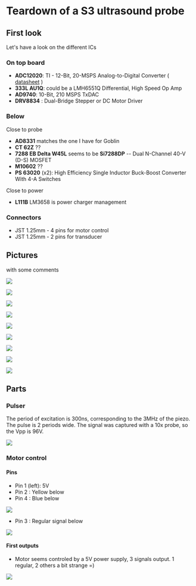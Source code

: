 # Teardown of a S3 ultrasound probe

## First look

Let's have a look on the different ICs

### On top board

* __ADC12020__: TI - 12-Bit, 20-MSPS Analog-to-Digital Converter ( [datasheet](/include/s3/datasheets/adc12020.pdf) )
* __333L AU1Q__: could be a LMH6551Q Differential, High Speed Op Amp
* __AD9740__: 10-Bit, 210 MSPS TxDAC
* __DRV8834__ : Dual-Bridge Stepper or DC Motor Driver

### Below

Close to probe

* __AD8331__ matches the one I have for Goblin
* __CT 62Z__ ??
* __7288 EB Delta W45L__ seems to be __Si7288DP__ -- Dual N-Channel 40-V (D-S) MOSFET
* __M10602__ ??
* __PS 63020__ (x2): High Efficiency Single Inductor Buck-Boost Converter With 4-A Switches

Close to power

* __L111B__ LM3658 is power charger management

### Connectors

* JST 1.25mm - 4 pins for motor control
* JST 1.25mm - 2 pins for transducer

## Pictures

with some comments

![](/include/s3/images/201804/IMG_20180404_221542.jpg)

![](/include/s3/images/201804/IMG_20180404_221555.jpg)

![](/include/s3/images/201804/IMG_20180404_221611.jpg)

![](/include/s3/images/201804/IMG_20180404_221657.jpg)

![](/include/s3/images/201804/IMG_20180404_221715.jpg)

![](/include/s3/images/201804/IMG_20180404_221820.jpg)

![](/include/s3/images/201804/IMG_20180404_221945.jpg)

![](/include/s3/images/201804/IMG_20180404_222007.jpg)

![](/include/s3/images/201804/IMG_20180404_222155.jpg)

## Parts

### Pulser

The period of excitation is 300ns, corresponding to the 3MHz of the piezo. The pulse is 2 periods wide. The signal was captured with a 10x probe, so the Vpp is 96V.

![](/include/s3/pulser/IMAG001.png)

### Motor control

#### Pins

* Pin 1 (left): 5V
* Pin 2 : Yellow below
* Pin 4 : Blue below

![](/include/s3/counter/IMAG008.png)

* Pin 3 : Regular signal below

![](/include/s3/counter/IMAG009.png)

#### First outputs

* Motor seems controled by a 5V power supply, 3 signals output. 1 regular, 2 others a bit strange =)	

![](/include/s3/counter/IMAG007.png)
